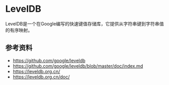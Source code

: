 # LevelDB

LevelDB是一个在Google编写的快速键值存储库，它提供从字符串键到字符串值的有序映射。
## 参考资料
* https://github.com/google/leveldb
* https://github.com/google/leveldb/blob/master/doc/index.md
* https://leveldb.org.cn/
* https://leveldb.org.cn/doc/